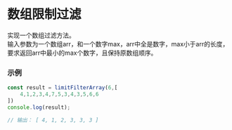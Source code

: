 # 数组限制过滤

实现一个数组过滤方法。  
输入参数为一个数组arr，和一个数字max，arr中全是数字，max小于arr的长度，要求返回arr中最小的max个数字，且保持原数组顺序。  

### 示例
```javascript
const result = limitFilterArray(6,[
    4,1,2,3,4,7,5,3,4,3,5,6,6
])
console.log(result);

// 输出： [ 4, 1, 2, 3, 3, 3 ]
```